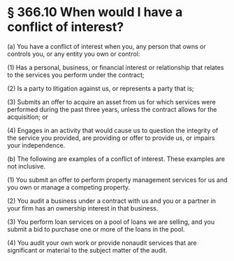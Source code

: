 # § 366.10   When would I have a conflict of interest?

(a) You have a conflict of interest when you, any person that owns or controls you, or any entity you own or control: 


(1) Has a personal, business, or financial interest or relationship that relates to the services you perform under the contract; 


(2) Is a party to litigation against us, or represents a party that is; 


(3) Submits an offer to acquire an asset from us for which services were performed during the past three years, unless the contract allows for the acquisition; or 


(4) Engages in an activity that would cause us to question the integrity of the service you provided, are providing or offer to provide us, or impairs your independence. 


(b) The following are examples of a conflict of interest. These examples are not inclusive. 


(1) You submit an offer to perform property management services for us and you own or manage a competing property. 


(2) You audit a business under a contract with us and you or a partner in your firm has an ownership interest in that business. 


(3) You perform loan services on a pool of loans we are selling, and you submit a bid to purchase one or more of the loans in the pool. 


(4) You audit your own work or provide nonaudit services that are significant or material to the subject matter of the audit. 




